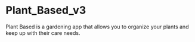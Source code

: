 # Plant_Based_v3 

Plant Based is a gardening app that allows you to organize your plants and keep up with their care needs.


